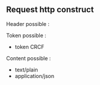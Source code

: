 ## Request http construct

Header possible :


Token possible :
- token CRCF

Content possible :
- text/plain
- application/json
